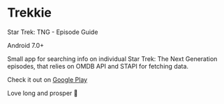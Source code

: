 # Trekkie
Star Trek: TNG - Episode Guide

Android 7.0+

Small app for searching info on individual Star Trek: The Next Generation episodes, 
that relies on OMDB API and STAPI for fetching data.

Check it out on [Google Play](https://play.google.com/store/apps/details?id=com.sevenzeroes.trekieapp)

Love long and prosper 🖖
